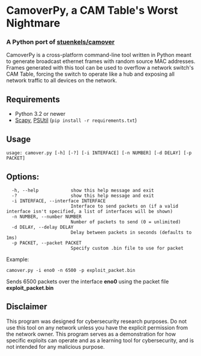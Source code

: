 # CamoverPy, a CAM Table's Worst Nightmare
### A Python port of [stuenkels/camover](https://github.com/stuenkels/camover)
CamoverPy is a cross-platform command-line tool written in Python meant to generate broadcast ethernet frames with random source MAC addresses. Frames generated with this tool can be used to overflow a network switch's CAM Table, forcing the switch to operate like a hub and exposing all network traffic to all devices on the network.

## Requirements
- Python 3.2 or newer
- [Scapy](https://pypi.org/project/scapy/), [PSUtil](https://pypi.org/project/psutil/) (`pip install -r requirements.txt`)

## Usage 
```
usage: camover.py [-h] [-?] [-i INTERFACE] [-n NUMBER] [-d DELAY] [-p PACKET]
```

## Options:
```
  -h, --help            show this help message and exit
  -?                    show this help message and exit
  -i INTERFACE, --interface INTERFACE
                        Interface to send packets on (if a valid interface isn't specified, a list of interfaces will be shown)
  -n NUMBER, --number NUMBER
                        Number of packets to send (0 = unlimited)
  -d DELAY, --delay DELAY
                        Delay between packets in seconds (defaults to 1ms)
  -p PACKET, --packet PACKET
                        Specify custom .bin file to use for packet
```
Example:
```
camover.py -i eno0 -n 6500 -p exploit_packet.bin 
```
Sends 6500 packets over the interface **eno0** using the packet file **exploit_packet.bin**

## Disclaimer
This program was designed for cybersecurity research purposes. Do not use this tool on any network unless you have the explicit permission from the network owner. This program serves as a demonstration for how specific exploits can operate and as a learning tool for cybersecurity, and is not intended for any malicious purpose.
